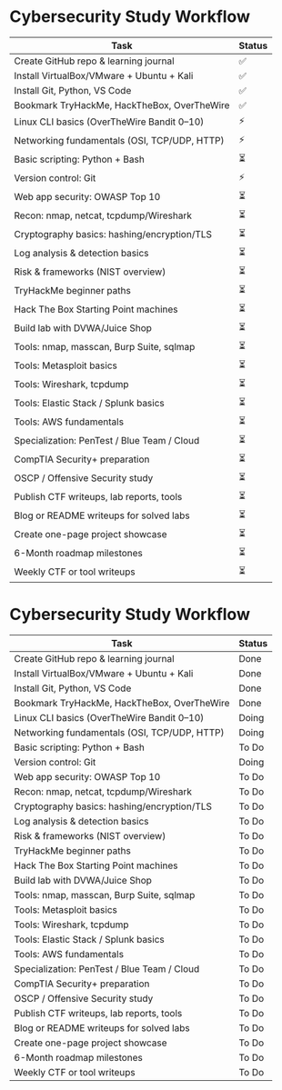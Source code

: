 # Cybersecurity Study Workflow

| Task                                             | Status  |
|-------------------------------------------------|---------|
| Create GitHub repo & learning journal           | ✅      |
| Install VirtualBox/VMware + Ubuntu + Kali      | ✅      |
| Install Git, Python, VS Code                    | ✅      |
| Bookmark TryHackMe, HackTheBox, OverTheWire    | ✅      |
| Linux CLI basics (OverTheWire Bandit 0–10)     | ⚡      |
| Networking fundamentals (OSI, TCP/UDP, HTTP)   | ⚡      |
| Basic scripting: Python + Bash                  | ⏳      |
| Version control: Git                             | ⚡      |
| Web app security: OWASP Top 10                  | ⏳      |
| Recon: nmap, netcat, tcpdump/Wireshark         | ⏳      |
| Cryptography basics: hashing/encryption/TLS    | ⏳      |
| Log analysis & detection basics                 | ⏳      |
| Risk & frameworks (NIST overview)               | ⏳      |
| TryHackMe beginner paths                        | ⏳      |
| Hack The Box Starting Point machines            | ⏳      |
| Build lab with DVWA/Juice Shop                  | ⏳      |
| Tools: nmap, masscan, Burp Suite, sqlmap       | ⏳      |
| Tools: Metasploit basics                        | ⏳      |
| Tools: Wireshark, tcpdump                        | ⏳      |
| Tools: Elastic Stack / Splunk basics           | ⏳      |
| Tools: AWS fundamentals                         | ⏳      |
| Specialization: PenTest / Blue Team / Cloud    | ⏳      |
| CompTIA Security+ preparation                   | ⏳      |
| OSCP / Offensive Security study                 | ⏳      |
| Publish CTF writeups, lab reports, tools       | ⏳      |
| Blog or README writeups for solved labs        | ⏳      |
| Create one-page project showcase                | ⏳      |
| 6-Month roadmap milestones                      | ⏳      |
| Weekly CTF or tool writeups                     | ⏳      |
# Cybersecurity Study Workflow

| Task                                             | Status  |
|-------------------------------------------------|---------|
| Create GitHub repo & learning journal           | Done    |
| Install VirtualBox/VMware + Ubuntu + Kali      | Done    |
| Install Git, Python, VS Code                    | Done    |
| Bookmark TryHackMe, HackTheBox, OverTheWire    | Done    |
| Linux CLI basics (OverTheWire Bandit 0–10)     | Doing   |
| Networking fundamentals (OSI, TCP/UDP, HTTP)   | Doing   |
| Basic scripting: Python + Bash                  | To Do   |
| Version control: Git                             | Doing   |
| Web app security: OWASP Top 10                  | To Do   |
| Recon: nmap, netcat, tcpdump/Wireshark         | To Do   |
| Cryptography basics: hashing/encryption/TLS    | To Do   |
| Log analysis & detection basics                 | To Do   |
| Risk & frameworks (NIST overview)               | To Do   |
| TryHackMe beginner paths                        | To Do   |
| Hack The Box Starting Point machines            | To Do   |
| Build lab with DVWA/Juice Shop                  | To Do   |
| Tools: nmap, masscan, Burp Suite, sqlmap       | To Do   |
| Tools: Metasploit basics                        | To Do   |
| Tools: Wireshark, tcpdump                        | To Do   |
| Tools: Elastic Stack / Splunk basics           | To Do   |
| Tools: AWS fundamentals                         | To Do   |
| Specialization: PenTest / Blue Team / Cloud    | To Do   |
| CompTIA Security+ preparation                   | To Do   |
| OSCP / Offensive Security study                 | To Do   |
| Publish CTF writeups, lab reports, tools       | To Do   |
| Blog or README writeups for solved labs        | To Do   |
| Create one-page project showcase                | To Do   |
| 6-Month roadmap milestones                      | To Do   |
| Weekly CTF or tool writeups                     | To Do   |


